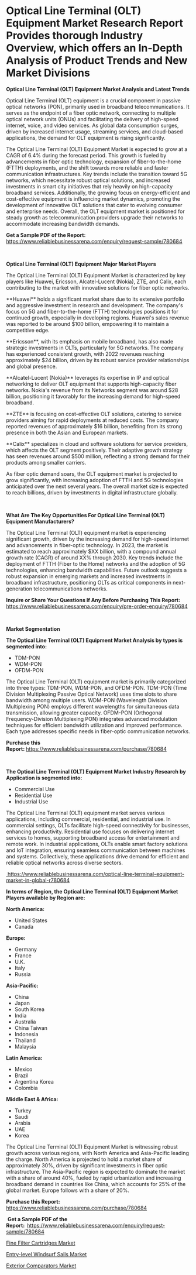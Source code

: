<p><h1>Optical Line Terminal (OLT) Equipment Market Research Report Provides thorough Industry Overview, which offers an In-Depth Analysis of Product Trends and New Market Divisions</h1></p><p><strong>Optical Line Terminal (OLT) Equipment Market Analysis and Latest Trends</strong></p>
<p><p>Optical Line Terminal (OLT) equipment is a crucial component in passive optical networks (PON), primarily used in broadband telecommunications. It serves as the endpoint of a fiber optic network, connecting to multiple optical network units (ONUs) and facilitating the delivery of high-speed internet, voice, and video services. As global data consumption surges, driven by increased internet usage, streaming services, and cloud-based applications, the demand for OLT equipment is rising significantly.</p><p>The Optical Line Terminal (OLT) Equipment Market is expected to grow at a CAGR of 6.4% during the forecast period. This growth is fueled by advancements in fiber optic technology, expansion of fiber-to-the-home (FTTH) deployments, and the shift towards more reliable and faster communication infrastructures. Key trends include the transition toward 5G networks, which necessitate robust optical solutions, and increased investments in smart city initiatives that rely heavily on high-capacity broadband services. Additionally, the growing focus on energy-efficient and cost-effective equipment is influencing market dynamics, promoting the development of innovative OLT solutions that cater to evolving consumer and enterprise needs. Overall, the OLT equipment market is positioned for steady growth as telecommunication providers upgrade their networks to accommodate increasing bandwidth demands.</p></p>
<p><strong>Get a Sample PDF of the Report:&nbsp;</strong> <a href="https://www.reliablebusinessarena.com/enquiry/request-sample/780684?utm_campaign=1891&utm_medium=2&utm_source=Github&utm_content=ia&utm_term=26032025&utm_id=optical-line-terminal-olt-equipment">https://www.reliablebusinessarena.com/enquiry/request-sample/780684</a></p>
<p>&nbsp;</p>
<p><strong>Optical Line Terminal (OLT) Equipment Major Market Players</strong></p>
<p><p>The Optical Line Terminal (OLT) Equipment Market is characterized by key players like Huawei, Ericsson, Alcatel-Lucent (Nokia), ZTE, and Calix, each contributing to the market with innovative solutions for fiber optic networks.</p><p>**Huawei** holds a significant market share due to its extensive portfolio and aggressive investment in research and development. The company's focus on 5G and fiber-to-the-home (FTTH) technologies positions it for continued growth, especially in developing regions. Huawei's sales revenue was reported to be around $100 billion, empowering it to maintain a competitive edge.</p><p>**Ericsson**, with its emphasis on mobile broadband, has also made strategic investments in OLTs, particularly for 5G networks. The company has experienced consistent growth, with 2022 revenues reaching approximately $24 billion, driven by its robust service provider relationships and global presence.</p><p>**Alcatel-Lucent (Nokia)** leverages its expertise in IP and optical networking to deliver OLT equipment that supports high-capacity fiber networks. Nokia's revenue from its Networks segment was around $28 billion, positioning it favorably for the increasing demand for high-speed broadband.</p><p>**ZTE** is focusing on cost-effective OLT solutions, catering to service providers aiming for rapid deployments at reduced costs. The company reported revenues of approximately $16 billion, benefiting from its strong presence in both the Asian and European markets.</p><p>**Calix** specializes in cloud and software solutions for service providers, which affects the OLT segment positively. Their adaptive growth strategy has seen revenues around $500 million, reflecting a strong demand for their products among smaller carriers.</p><p>As fiber optic demand soars, the OLT equipment market is projected to grow significantly, with increasing adoption of FTTH and 5G technologies anticipated over the next several years. The overall market size is expected to reach billions, driven by investments in digital infrastructure globally.</p></p>
<p>&nbsp;</p>
<p><strong>What Are The Key Opportunities For Optical Line Terminal (OLT) Equipment Manufacturers?</strong></p>
<p><p>The Optical Line Terminal (OLT) equipment market is experiencing significant growth, driven by the increasing demand for high-speed internet and advancements in fiber-optic technology. In 2023, the market is estimated to reach approximately $XX billion, with a compound annual growth rate (CAGR) of around XX% through 2030. Key trends include the deployment of FTTH (Fiber to the Home) networks and the adoption of 5G technologies, enhancing bandwidth capabilities. Future outlook suggests a robust expansion in emerging markets and increased investments in broadband infrastructure, positioning OLTs as critical components in next-generation telecommunications networks.</p></p>
<p><strong>Inquire or Share Your Questions If Any Before Purchasing This Report:</strong> <a href="https://www.reliablebusinessarena.com/enquiry/pre-order-enquiry/780684?utm_campaign=1891&utm_medium=2&utm_source=Github&utm_content=ia&utm_term=26032025&utm_id=optical-line-terminal-olt-equipment">https://www.reliablebusinessarena.com/enquiry/pre-order-enquiry/780684</a></p>
<p>&nbsp;</p>
<p><strong>Market Segmentation</strong></p>
<p><strong>The Optical Line Terminal (OLT) Equipment Market Analysis by types is segmented into:</strong></p>
<p><ul><li>TDM-PON</li><li>WDM-PON</li><li>OFDM-PON</li></ul></p>
<p><p>The Optical Line Terminal (OLT) equipment market is primarily categorized into three types: TDM-PON, WDM-PON, and OFDM-PON. TDM-PON (Time Division Multiplexing Passive Optical Network) uses time slots to share bandwidth among multiple users. WDM-PON (Wavelength Division Multiplexing PON) employs different wavelengths for simultaneous data transmission, allowing greater capacity. OFDM-PON (Orthogonal Frequency-Division Multiplexing PON) integrates advanced modulation techniques for efficient bandwidth utilization and improved performance. Each type addresses specific needs in fiber-optic communication networks.</p></p>
<p><strong>Purchase this Report:&nbsp;</strong><a href="https://www.reliablebusinessarena.com/purchase/780684?utm_campaign=1891&utm_medium=2&utm_source=Github&utm_content=ia&utm_term=26032025&utm_id=optical-line-terminal-olt-equipment">https://www.reliablebusinessarena.com/purchase/780684</a></p>
<p>&nbsp;</p>
<p><strong>The Optical Line Terminal (OLT) Equipment Market Industry Research by Application is segmented into:</strong></p>
<p><ul><li>Commercial Use</li><li>Residential Use</li><li>Industrial Use</li></ul></p>
<p><p>The Optical Line Terminal (OLT) equipment market serves various applications, including commercial, residential, and industrial use. In commercial settings, OLTs facilitate high-speed connectivity for businesses, enhancing productivity. Residential use focuses on delivering internet services to homes, supporting broadband access for entertainment and remote work. In industrial applications, OLTs enable smart factory solutions and IoT integration, ensuring seamless communication between machines and systems. Collectively, these applications drive demand for efficient and reliable optical networks across diverse sectors.</p></p>
<p><a href="https://www.reliablebusinessarena.com/optical-line-terminal-equipment-market-in-global-r780684?utm_campaign=1891&utm_medium=2&utm_source=Github&utm_content=ia&utm_term=26032025&utm_id=optical-line-terminal-olt-equipment">&nbsp;https://www.reliablebusinessarena.com/optical-line-terminal-equipment-market-in-global-r780684</a></p>
<p><strong>In terms of Region, the Optical Line Terminal (OLT) Equipment Market Players available by Region are:</strong></p>
<p>
    <p> <strong> North America: </strong>
        <ul>
            <li>United States</li>
            <li>Canada</li>
        </ul>
        </p> 
    <p> <strong> Europe: </strong>
        <ul>
            <li>Germany</li>
            <li>France</li>
            <li>U.K.</li>
            <li>Italy</li>
            <li>Russia</li>
        </ul>
        </p> 
    <p> <strong> Asia-Pacific: </strong>
        <ul>
            <li>China</li>
            <li>Japan</li>
            <li>South Korea</li>
            <li>India</li>
            <li>Australia</li>
            <li>China Taiwan</li>
            <li>Indonesia</li>
            <li>Thailand</li>
            <li>Malaysia</li>
        </ul>
        </p> 
    <p> <strong> Latin America: </strong>
        <ul>
            <li>Mexico</li>
            <li>Brazil</li>
            <li>Argentina Korea</li>
            <li>Colombia</li>
        </ul>
        </p> 
    <p> <strong> Middle East & Africa: </strong>
        <ul>
            <li>Turkey</li>
            <li>Saudi</li>
            <li>Arabia</li>
            <li>UAE</li>
            <li>Korea</li>
        </ul>
    </p>
    </p>
<p><p>The Optical Line Terminal (OLT) Equipment Market is witnessing robust growth across various regions, with North America and Asia-Pacific leading the charge. North America is projected to hold a market share of approximately 30%, driven by significant investments in fiber optic infrastructure. The Asia-Pacific region is expected to dominate the market with a share of around 40%, fueled by rapid urbanization and increasing broadband demand in countries like China, which accounts for 25% of the global market. Europe follows with a share of 20%.</p></p>
<p><strong>Purchase this Report: </strong><a href="https://www.reliablebusinessarena.com/purchase/780684?utm_campaign=1891&utm_medium=2&utm_source=Github&utm_content=ia&utm_term=26032025&utm_id=optical-line-terminal-olt-equipment">https://www.reliablebusinessarena.com/purchase/780684</a></p>
<p>&nbsp;<strong>Get a Sample PDF of the Report:&nbsp;&nbsp;</strong><a href="https://www.reliablebusinessarena.com/enquiry/request-sample/780684?utm_campaign=1891&utm_medium=2&utm_source=Github&utm_content=ia&utm_term=26032025&utm_id=optical-line-terminal-olt-equipment">https://www.reliablebusinessarena.com/enquiry/request-sample/780684</a></p>
<p><strong></strong></p>
<p><p><a href="https://github.com/Krish2023na/Market-Research-Report-List-7/blob/main/fine-filter-cartridges-market.md?utm_campaign=1891&utm_medium=2&utm_source=Github&utm_content=ia&utm_term=26032025&utm_id=optical-line-terminal-olt-equipment">Fine Filter Cartridges Market</a></p><p><a href="https://github.com/aarenlazosw3/Market-Research-Report-List-1/blob/main/entry-level-windsurf-sails-market.md?utm_campaign=1891&utm_medium=2&utm_source=Github&utm_content=ia&utm_term=26032025&utm_id=optical-line-terminal-olt-equipment">Entry-level Windsurf Sails Market</a></p><p><a href="https://github.com/RickHolmes3/Market-Research-Report-List-7/blob/main/exterior-comparators-market.md?utm_campaign=1891&utm_medium=2&utm_source=Github&utm_content=ia&utm_term=26032025&utm_id=optical-line-terminal-olt-equipment">Exterior Comparators Market</a></p></p>